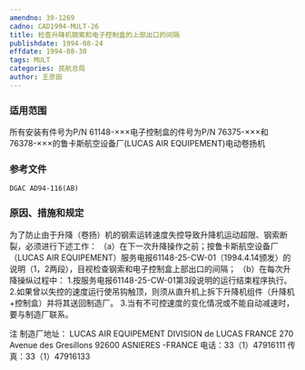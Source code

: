 ```yaml
---
amendno: 39-1269
cadno: CAD1994-MULT-26
title: 检查升降机钢索和电子控制盒的上部出口的间隔
publishdate: 1994-08-24
effdate: 1994-08-30
tags: MULT
categories: 民航总局
author: 王彦田
---
```


### 适用范围 
所有安装有件号为P/N 61148-×××电子控制盒的件号为P/N 76375-×××和76378-×××的鲁卡斯航空设备厂(LUCAS AIR EQUIPEMENT)电动卷扬机

<!--more-->
### 参考文件
    DGAC AD94-116(AB)  

### 原因、措施和规定 
为了防止由于升降（卷扬）机的钢索运转速度失控导致升降机运动超限、钢索断裂，必须进行下述工作： 
（a）在下一次升降操作之前；按鲁卡斯航空设备厂（LUCAS AIR EQUIPEMENT）服务电报61148-25-CW-01（1994.4.14颁发）的说明（1，2两段），目视检查钢索和电子控制盒上部出口的间隔； 
（b）在每次升降操纵过程中： 
    1.按服务电报61148-25-CW-01第3段说明的运行结束程序执行。 
    2.如果曾以失控的速度运行使吊钩触顶，则须从直升机上拆下升降机组件（升降机+控制盒）并将其送回制造厂。 
    3.当有不可控速度的变化情况或不能自动减速时，要与制造厂联系。 

       
注 制造厂地址：                   LUCAS AIR EQUIPEMENT                   DIVISION de LUCAS FRANCE                   270 Avenue des Gresillons                   92600 ASNIERES -FRANCE 电话：33（1）47916111 传真：33（1）47916133
